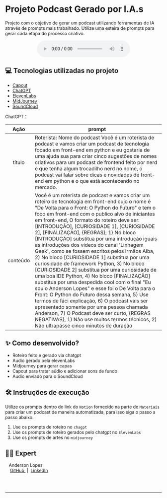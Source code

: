 # Projeto Podcast Gerado por I.A.s

Projeto com o objetivo de gerar um podcast utilizando ferramentas de IA através de prompts mais trabalhado.
Utilize uma esteira de prompts para gerar cada etapa do processo criativo.

<div align="center">
    <audio src="output/podcast-django-python-dio.MP3" controls title="Podcast editado">Áudio do Podcast</audio>
</div>


## 💻 Tecnologias utilizadas no projeto

- [Capcut](https://www.capcut.com/pt-br/)
- [ChatGPT](https://chat.openai.com/)
- [ElevenLabs](https://beta.elevenlabs.io/)
- [MidJourney](https://www.midjourney.com/app/)
- [SoundCloud](https://soundcloud.com/)

ChatGPT：

|   Ação   | prompt                                                                                                                                                                                                                                                                         |
| :------: | ------------------------------------------------------------------------------------------------------------------------------------------------------------------------------------------------------------------------------------------------------------------------------ |
|  título  | Roterista: Nome do podcast Você é um roterista de podcast e vamos criar um podcast de tecnologia focado em front-end em python e eu gostaria de uma ajuda sua para criar cinco sugestões de nomes criativos para um podcast de frontend feito por nerd e que tenha algum trocadilho nerd no nome, o podcast vai falar sobre dicas e novidades de front-end em python e o que está acontecendo no mercado.                                                                                                                                                                                                   |
| conteúdo | Você é um roterista de podcast e vamos criar um roteiro de tecnologia em front-end cujo o nome é "De Volta para o Front: O Python do Futuro" e tem o foco em front-end com o publico alvo de iniciantes em front-end, O formato do roteiro deve ser: [INTRODUÇÃO], [CURIOSIDADE 1], [CURIOSIDADE 2], [FINALIZAÇÃO], {REGRAS}, 1) No bloco [INTRODUÇÃO] substitua por uma introdução iguais as introduções dos vídeos do canal 'Linhagem Geek', como se fossem escritos pelos irmãos Alba, 2) No bloco [CURIOSIDADE 1] substitua por uma curiosidade de framework Python, 3) No bloco [CURIOSIDADE 2] substitua por uma curiosidade de uma boa IDE Python, 4) No bloco [FINALIZAÇÃO] substitua por uma despedida cool com o final "Eu sou o Anderson Lopes" e esse foi o De Volta para o Front: O Python do Futuro dessa semana, 5) Use termos de fáci explicação, 6) O podcast vais ser apresentado somente por uma pessoa chamada Anderson, 7) O Podcast deve ser curto, {REGRAS NEGATIVAS}, 1) Não use muitos termos técnicos, 2) Não ultrapasse cinco minutos de duração

## ✨ Como desenvolvido?

- Roteiro feito e gerado via chatgpt
- Audio gerado pela elevenLabs
- Midjourney para gerar capas
- Capcut para tratar aúdio e adicionar sons de fundo
- Audio enviado para o SoundCloud

## 🛠️ Instruções de execução

Utilize os prompts dentro do link do `Notion` fornecido na parte de `Materiais` para criar um podcast de maneira automatizada, para isso siga o passo a passo abaixo.

1. Use os prompts de roteiro no `chagpt`
2. Use os prompts de roteiro gerados pelo chatgpt no  `ElevenLabs`
3. Use os prompts de artes no `midjourney`

## 👨‍💻 Expert

<p>
    <p>&nbsp&nbsp&nbspAnderson Lopes<br>
    &nbsp&nbsp&nbsp
    <a 
        href="https://github.com/andersonalopes">
        GitHub
    </a>
    &nbsp;|&nbsp;
    <a 
        href="https://www.linkedin.com/in/anderson-lopes-23686929/">
        LinkedIn
    </a>
   </p>
</p>
<br/><br/>
<p>

---
